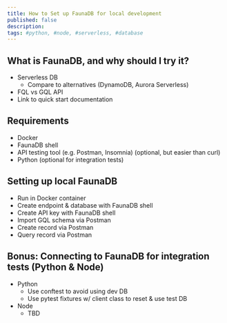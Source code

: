 ```yaml
---
title: How to Set up FaunaDB for local development
published: false
description:
tags: #python, #node, #serverless, #database
---
```


## What is FaunaDB, and why should I try it?

- Serverless DB
  - Compare to alternatives (DynamoDB, Aurora Serverless)
- FQL vs GQL API
- Link to quick start documentation

## Requirements

- Docker
- FaunaDB shell
- API testing tool (e.g. Postman, Insomnia) (optional, but easier than curl)
- Python (optional for integration tests)

## Setting up local FaunaDB

- Run in Docker container
- Create endpoint & database with FaunaDB shell
- Create API key with FaunaDB shell
- Import GQL schema via Postman
- Create record via Postman
- Query record via Postman

## Bonus: Connecting to FaunaDB for integration tests (Python & Node)

- Python
  - Use conftest to avoid using dev DB
  - Use pytest fixtures w/ client class to reset & use test DB
- Node
  - TBD
